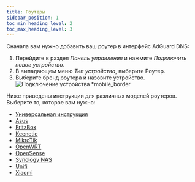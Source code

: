 ```yaml
---
title: Роутеры
sidebar_position: 1
toc_min_heading_level: 2
toc_max_heading_level: 3
---
```


Сначала вам нужно добавить ваш роутер в интерфейс AdGuard DNS:

1. Перейдите в раздел _Панель управления_ и нажмите _Подключить новое устройство_.
2. В выпадающем меню _Тип устройства_, выберите Роутер.
3. Выберите бренд роутера и назовите устройство.
   ![Подключение устройства \*mobile_border](https://cdn.adtidy.org/content/kb/dns/private/new_dns/connect/choose_router.png)

Ниже приведены инструкции для различных моделей роутеров. Выберите то, которое вам нужно:

- [Универсальная инструкция](/private-dns/connect-devices/routers/universal.md)
- [Asus](/private-dns/connect-devices/routers/asus.md)
- [FritzBox](/private-dns/connect-devices/routers/fritzbox.md)
- [Keenetic](/private-dns/connect-devices/routers/keenetic.md)
- [MikroTik](/private-dns/connect-devices/routers/mikrotik.md)
- [OpenWRT](/private-dns/connect-devices/routers/openwrt.md)
- [OpenSense](/private-dns/connect-devices/routers/opnsense.md)
- [Synology NAS](/private-dns/connect-devices/routers/synology-nas.md)
- [Unifi](/private-dns/connect-devices/routers/unifi.md)
- [Xiaomi](/private-dns/connect-devices/routers/xiaomi.md)
